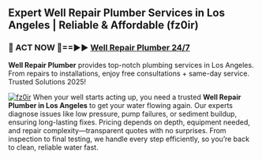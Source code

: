 ## Expert Well Repair Plumber Services in Los Angeles | Reliable & Affordable (fz0ir)  

<h3>🚿 ACT NOW 🌟==►► <a href="https://tinyurl.com/2ne6vx2x" rel="nofollow">Well Repair Plumber 24/7</a></h3>

**Well Repair Plumber** provides top-notch plumbing services in Los Angeles. From repairs to installations, enjoy free consultations + same-day service. Trusted Solutions 2025!

[![fz0ir](https://i.imgur.com/4PFF4AK.jpeg)](https://tinyurl.com/2ne6vx2x)
When your well starts acting up, you need a trusted **Well Repair Plumber in Los Angeles** to get your water flowing again. Our experts diagnose issues like low pressure, pump failures, or sediment buildup, ensuring long-lasting fixes. Pricing depends on depth, equipment needed, and repair complexity—transparent quotes with no surprises. From inspection to final testing, we handle every step efficiently, so you’re back to clean, reliable water fast.